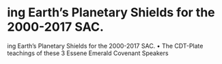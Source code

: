# ing Earth’s Planetary Shields for the 2000-2017 SAC.

ing Earth’s Planetary Shields for the 2000-2017 SAC.
• The CDT-Plate teachings of these 3 Essene Emerald Covenant Speakers